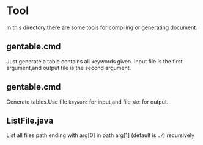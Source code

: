 Tool
======

In this directory,there are some tools for compiling or generating document.

## gentable.cmd  ##
Just generate a table contains all keywords given.
Input file is the first argument,and output file is the second argument.

## gentable.cmd ##
Generate tables.Use file `keyword` for input,and file `skt` for output.

## ListFile.java ##
List all files path ending with arg[0] in path arg[1] \(default is `./`\) recursively 
